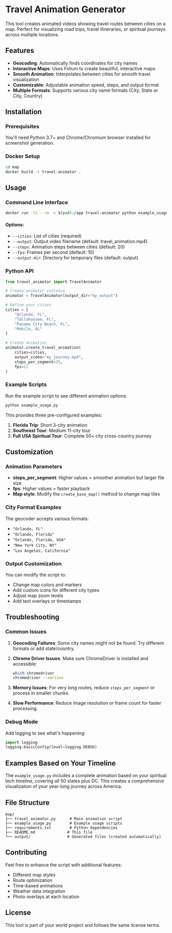# Travel Animation Generator

This tool creates animated videos showing travel routes between cities on a map. Perfect for visualizing road trips, travel itineraries, or spiritual journeys across multiple locations.

## Features

- **Geocoding**: Automatically finds coordinates for city names
- **Interactive Maps**: Uses Folium to create beautiful, interactive maps
- **Smooth Animation**: Interpolates between cities for smooth travel visualization
- **Customizable**: Adjustable animation speed, steps, and output format
- **Multiple Formats**: Supports various city name formats (City, State or City, Country)

## Installation

### Prerequisites

You'll need Python 3.7+ and Chrome/Chromium browser installed for screenshot generation.

### Docker Setup

```bash
cd map
docker build -t travel-animator .
```

## Usage

### Command Line Interface

```bash
docker run -ti --rm -v $(pwd):/app travel-animator python example_usage.py
```

#### Options:
- `--cities`: List of cities (required)
- `--output`: Output video filename (default: travel_animation.mp4)
- `--steps`: Animation steps between cities (default: 20)
- `--fps`: Frames per second (default: 10)
- `--output-dir`: Directory for temporary files (default: output)

### Python API

```python
from travel_animator import TravelAnimator

# Create animator instance
animator = TravelAnimator(output_dir="my_output")

# Define your cities
cities = [
    "Orlando, FL",
    "Tallahassee, FL", 
    "Panama City Beach, FL",
    "Mobile, AL"
]

# Create animation
animator.create_travel_animation(
    cities=cities,
    output_video="my_journey.mp4",
    steps_per_segment=25,
    fps=12
)
```

### Example Scripts

Run the example script to see different animation options:

```bash
python example_usage.py
```

This provides three pre-configured examples:
1. **Florida Trip**: Short 3-city animation
2. **Southeast Tour**: Medium 11-city tour
3. **Full USA Spiritual Tour**: Complete 50+ city cross-country journey

## Customization

### Animation Parameters

- **steps_per_segment**: Higher values = smoother animation but larger file size
- **fps**: Higher values = faster playback
- **Map style**: Modify the `create_base_map()` method to change map tiles

### City Format Examples

The geocoder accepts various formats:
- `"Orlando, FL"`
- `"Orlando, Florida"`
- `"Orlando, Florida, USA"`
- `"New York City, NY"`
- `"Los Angeles, California"`

### Output Customization

You can modify the script to:
- Change map colors and markers
- Add custom icons for different city types
- Adjust map zoom levels
- Add text overlays or timestamps

## Troubleshooting

### Common Issues

1. **Geocoding Failures**: Some city names might not be found. Try different formats or add state/country.

2. **Chrome Driver Issues**: Make sure ChromeDriver is installed and accessible:
   ```bash
   which chromedriver
   chromedriver --version
   ```

3. **Memory Issues**: For very long routes, reduce `steps_per_segment` or process in smaller chunks.

4. **Slow Performance**: Reduce image resolution or frame count for faster processing.

### Debug Mode

Add logging to see what's happening:

```python
import logging
logging.basicConfig(level=logging.DEBUG)
```

## Examples Based on Your Timeline

The `example_usage.py` includes a complete animation based on your spiritual tech timeline, covering all 50 states plus DC. This creates a comprehensive visualization of your year-long journey across America.

## File Structure

```
map/
├── travel_animator.py      # Main animation script
├── example_usage.py        # Example usage scripts
├── requirements.txt        # Python dependencies
├── README.md              # This file
└── output/                # Generated files (created automatically)
```

## Contributing

Feel free to enhance the script with additional features:
- Different map styles
- Route optimization
- Time-based animations
- Weather data integration
- Photo overlays at each location

## License

This tool is part of your world project and follows the same license terms.
